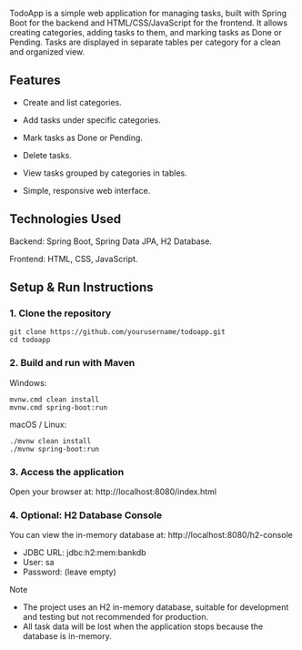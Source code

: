 TodoApp is a simple web application for managing tasks, built with Spring Boot for the backend and HTML/CSS/JavaScript for the frontend. It allows creating categories, adding tasks to them, and marking tasks as Done or Pending.
Tasks are displayed in separate tables per category for a clean and organized view.

## Features

* Create and list categories.

* Add tasks under specific categories.

* Mark tasks as Done or Pending.

* Delete tasks.

* View tasks grouped by categories in tables.

* Simple, responsive web interface.

## Technologies Used

Backend: Spring Boot, Spring Data JPA, H2 Database.

Frontend: HTML, CSS, JavaScript.

## Setup & Run Instructions

### 1. Clone the repository

```
git clone https://github.com/yourusername/todoapp.git
cd todoapp
```

###  2. Build and run with Maven
Windows:

```
mvnw.cmd clean install
mvnw.cmd spring-boot:run
```

macOS / Linux:

```
./mvnw clean install
./mvnw spring-boot:run
```

### 3. Access the application

Open your browser at:
http://localhost:8080/index.html


### 4. Optional: H2 Database Console

You can view the in-memory database at:
http://localhost:8080/h2-console
* JDBC URL: jdbc:h2:mem:bankdb
* User: sa
* Password: (leave empty)


>[!NOTE]
>* The project uses an H2 in-memory database, suitable for development and testing but not recommended for production.
>* All task data will be lost when the application stops because the database is in-memory.

